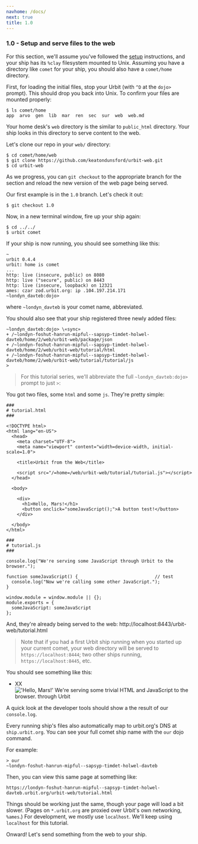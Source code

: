 ```yaml
---
navhome: /docs/
next: true
title: 1.0
---
```


### 1.0 - Setup and serve files to the web

For this section, we'll assume you've followed the [setup](https://urbit.org/docs/using/setup) instructions, and your ship has its `%clay` filesystem mounted to Unix.  Assuming you have a directory like `comet` for your ship, you should also have a `comet/home` directory.

First, for loading the initial files, stop your Urbit (with `^D` at the `dojo>` prompt).  This should drop you back into Unix.  To confirm your files are mounted properly:

```
$ ls comet/home
app  arvo  gen  lib  mar  ren  sec  sur  web  web.md
```

Your home desk's `web` directory is the similar to `public_html` directory. Your ship looks in this directory to serve content to the web.

Let's clone our repo in your `web/` directory:

```
$ cd comet/home/web
$ git clone https://github.com/keatondunsford/urbit-web.git
$ cd urbit-web
```

As we progress, you can `git checkout` to the appropriate branch for the section and reload the new version of the web page being served.

Our first example is in the `1.0` branch. Let's check it out:

```
$ git checkout 1.0
```

Now, in a new terminal window, fire up your ship again:

```
$ cd ../../
$ urbit comet
```

If your ship is now running, you should see something like this:

```
~
urbit 0.4.4
urbit: home is comet
...
http: live (insecure, public) on 8080
http: live ("secure", public) on 8443
http: live (insecure, loopback) on 12321
ames: czar zod.urbit.org: ip .104.197.214.171
~londyn_davteb:dojo>
```

where `~londyn_davteb` is your comet name, abbreviated.

You should also see that your ship registered three newly added files:

```
~londyn_davteb:dojo> \«sync»
+ /~londyn-foshut-hanrun-mipful--sapsyp-timdet-holwel-davteb/home/2/web/urbit-web/package/json
+ /~londyn-foshut-hanrun-mipful--sapsyp-timdet-holwel-davteb/home/2/web/urbit-web/tutorial/html
+ /~londyn-foshut-hanrun-mipful--sapsyp-timdet-holwel-davteb/home/2/web/urbit-web/tutorial/tutorial/js
>
```

> For this tutorial series, we'll abbreviate the full `~londyn_davteb:dojo>` prompt to just `>`:

You got two files, some `html` and some `js`.  They're pretty simple:

```
###
# tutorial.html
###

<!DOCTYPE html>
<html lang="en-US">
  <head>
    <meta charset="UTF-8">
    <meta name="viewport" content="width=device-width, initial-scale=1.0">

    <title>Urbit from the Web</title>

    <script src="/=home=/web/urbit-web/tutorial/tutorial.js"></script>
  </head>

  <body>

    <div>
      <h1>Hello, Mars!</h1>
      <button onclick="someJavaScript();">A button test!</button>
    </div>

  </body>
</html>
```

```
###
# tutorial.js
###

console.log("We're serving some JavaScript through Urbit to the browser.");

function someJavaScript() {                             // test
  console.log("Now we're calling some other JavaScript.");
}

window.module = window.module || {};
module.exports = {
  someJavaScript: someJavaScript
};
```

And, they're already being served to the web: http://localhost:8443/urbit-web/tutorial.html

> Note that if you had a first Urbit ship running when you started up your current comet, your web directory will be served to `https://localhost:8444`; two other ships running, `https://localhost:8445`, etc.

You should see something like this:

* XX
!['Hello, Mars!' We're serving some trivial HTML and JavaScript to the browser. through Urbit](https://placeimg.com/640/480/arch/grayscale)

A quick look at the developer tools should show a the result of our `console.log`.

Every running ship's files also automatically map to urbit.org's DNS at `ship.urbit.org`. You can see your full comet ship name with the `our` dojo command.

For example:

```
> our
~londyn-foshut-hanrun-mipful--sapsyp-timdet-holwel-davteb
```

Then, you can view this same page at something like:

```
https://londyn-foshut-hanrun-mipful--sapsyp-timdet-holwel-davteb.urbit.org/urbit-web/tutorial.html
```

Things should be working just the same, though your page will load a bit slower. (Pages on `*.urbit.org` are proxied over Urbit's own networking, `%ames`.) For development, we mostly use `localhost`. We'll keep using `localhost` for this tutorial.

Onward!  Let's send something from the web to your ship.
